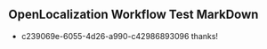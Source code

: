 ## OpenLocalization Workflow Test MarkDown
* c239069e-6055-4d26-a990-c42986893096 thanks!

<!--HONumber=Aug16_HO4-->


